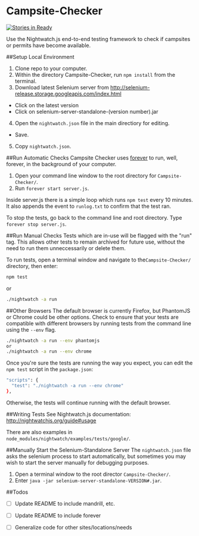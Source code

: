 Campsite-Checker
================
[![Stories in Ready](https://badge.waffle.io/adam-back/Campsite-Checker.svg?label=ready&title=Ready)](http://waffle.io/adam-back/Campsite-Checker)

Use the Nightwatch.js end-to-end testing framework to check if campsites or permits have become available.

##Setup Local Environment
1. Clone repo to your computer.
2. Within the directory Campsite-Checker, run `npm install` from the terminal.
3. Download latest Selenium server from http://selenium-release.storage.googleapis.com/index.html
  - Click on the latest version
  - Click on selenium-server-standalone-(version number).jar

4. Open the `nightwatch.json` file in the main directiory for editing.
  - Save.
5. Copy `nightwatch.json`.

##Run Automatic Checks
Campsite Checker uses [forever](https://github.com/foreverjs/forever) to run, well, forever, in the background of your computer.

1. Open your command line window to the root directory for `Campsite-Checker/`.
2. Run `forever start server.js`.

Inside server.js there is a simple loop which runs `npm test` every 10 minutes. It also appends the event to `runlog.txt` to confirm that the test ran.

To stop the tests, go back to the command line and root directory. Type `forever stop server.js`.

##Run Manual Checks
Tests which are in-use will be flagged with the "run" tag. This allows other tests to remain archived for future use, without the need to run them unneccessarily or delete them.

To run tests, open a terminal window and navigate to the`Campsite-Checker/` directory, then enter:
```bash
npm test
```
or
```bash
./nightwatch -a run
```

##Other Browsers
The default browser is currently Firefox, but PhantomJS or Chrome could be other options. Check to ensure that your tests are compatible with different browsers by running tests from the command line using the `--env` flag.
```bash
./nightwatch -a run --env phantomjs
or
./nightwatch -a run --env chrome
```
Once you're sure the tests are running the way you expect, you can edit the `npm test` script in the `package.json`:

```bash
"scripts": {
  "test": "./nightwatch -a run --env chrome"
},
```

Otherwise, the tests will continue running with the default browser.

##Writing Tests
See Nightwatch.js documentation: http://nightwatchjs.org/guide#usage

There are also examples in `node_modules/nightwatch/examples/tests/google/`.

##Manually Start the Selenium-Standalone Server
The `nightwatch.json` file asks the selenium process to start automatically, but sometimes you may wish to start the server manually for debugging purposes.

1. Open a terminal window to the root director `Campsite-Checker/`.
2. Enter `java -jar selenium-server-standalone-VERSION#.jar`.

##Todos
- [ ] Update README to include mandrill, etc.
- [ ] Update README to include forever
- [ ] Generalize code for other sites/locations/needs

